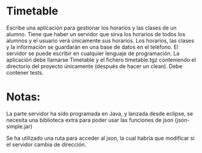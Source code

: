 # Timetable

Escribe una aplicación para gestionar los horarios y las clases de un alumno. Tiene que haber un servidor que sirva los horarios de todos los alumnos y el usuario verá únicamente sus horarios.
Los horarios, las clases y la información se guardarán en una base de datos en el teléfono.
El servidor se puede escribir en cualquier lenguaje de programación.
La aplicación debe llamarse Timetable y el fichero timetable.tgz conteniendo el directorio
del proyecto únicamente (después de hacer un clean). Debe contener tests.

# Notas:

La parte servidor ha sido programada en Java, y lanzada desde eclipse, se necesita una biblioteca extra para poder usar las funciones de json (json-simple.jar)

Se ha utilizado una ruta para acceder al json, la cual habría que modificar si el servidor cambia de dirección.
